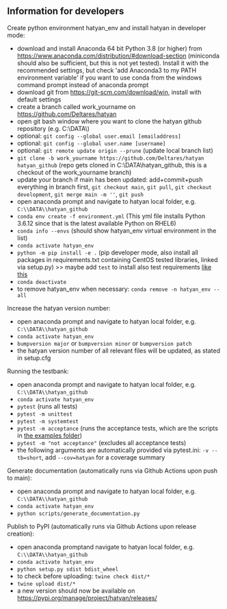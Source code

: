 Information for developers
--------

Create python environment hatyan_env and install hatyan in developer mode:

- download and install Anaconda 64 bit Python 3.8 (or higher) from https://www.anaconda.com/distribution/#download-section (miniconda should also be sufficient, but this is not yet tested). Install it with the recommended settings, but check 'add Anaconda3 to my PATH environment variable' if you want to use conda from the windows command prompt instead of anaconda prompt
- download git from https://git-scm.com/download/win, install with default settings
- create a branch called work_yourname on https://github.com/Deltares/hatyan
- open git bash window where you want to clone the hatyan github repository (e.g. C:\\DATA\\)
- optional: ``git config --global user.email [emailaddress]``
- optional: ``git config --global user.name [username]``
- optional: ``git remote update origin --prune`` (update local branch list)
- ``git clone -b work_yourname https://github.com/Deltares/hatyan hatyan_github`` (repo gets cloned in C:\\DATA\\hatyan_github, this is a checkout of the work_yourname branch)
- update your branch if main has been updated: add+commit+push everything in branch first, ``git checkout main``, ``git pull``, ``git checkout development``, ``git merge main -m ''``, ``git push``
- open anaconda prompt and navigate to hatyan local folder, e.g. ``C:\\DATA\\hatyan_github``
- ``conda env create -f environment.yml`` (This yml file installs Python 3.6.12 since that is the latest available Python on RHEL6)
- ``conda info --envs`` (should show hatyan_env virtual environment in the list)
- ``conda activate hatyan_env``
- ``python -m pip install -e .`` (pip developer mode, also install all packages in requirements.txt containing CentOS tested libraries, linked via setup.py) >> maybe add ``test`` to install also test requirements [like this](https://stackoverflow.com/questions/15422527/best-practices-how-do-you-list-required-dependencies-in-your-setup-py)
- ``conda deactivate``
- to remove hatyan_env when necessary: ``conda remove -n hatyan_env --all``

Increase the hatyan version number:

- open anaconda prompt and navigate to hatyan local folder, e.g. ``C:\\DATA\\hatyan_github``
- ``conda activate hatyan_env``
- ``bumpversion major`` or ``bumpversion minor`` or ``bumpversion patch``
- the hatyan version number of all relevant files will be updated, as stated in setup.cfg

Running the testbank:

- open anaconda prompt and navigate to hatyan local folder, e.g. ``C:\\DATA\\hatyan_github``
- ``conda activate hatyan_env``
- ``pytest`` (runs all tests)
- ``pytest -m unittest``
- ``pytest -m systemtest``
- ``pytest -m acceptance`` (runs the acceptance tests, which are the scripts in [the examples folder](https://github.com/Deltares/hatyan/tree/main/tests/examples))
- ``pytest -m "not acceptance"`` (excludes all acceptance tests)
- the following arguments are automatically provided via pytest.ini: ``-v --tb=short``, add ``--cov=hatyan`` for a coverage summary

Generate documentation (automatically runs via Github Actions upon push to main):

- open anaconda prompt and navigate to hatyan local folder, e.g. ``C:\\DATA\\hatyan_github``
- ``conda activate hatyan_env``
- ``python scripts/generate_documentation.py``

Publish to PyPI (automatically runs via Github Actions upon release creation):

- open anaconda promptand navigate to hatyan local folder, e.g. ``C:\\DATA\\hatyan_github``
- ``conda activate hatyan_env``
- ``python setup.py sdist bdist_wheel``
- to check before uploading: ``twine check dist/*``
- ``twine upload dist/*``
- a new version should now be available on https://pypi.org/manage/project/hatyan/releases/

